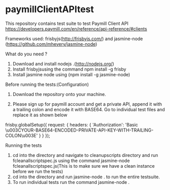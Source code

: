 paymillClientAPItest
====================

This repository contains test suite to test Paymill Client API https://developers.paymill.com/en/reference/api-reference/#clients

Frameworks used: frisbyjs(http://frisbyjs.com/)  and  jasmine-node (https://github.com/mhevery/jasmine-node)

What do you need ?

1. Download and install nodejs .(http://nodejs.org/)
2. Install frisbyjsusing the command npm install -g frisby 
3. Install jasmine node using (npm install -g jasmine-node)

Before running the tests:(Configuration)

1. Download the repository onto your machine.

2. Please sign up for paymill account and get a private API,  append it with a trailing colon 
and encode it with BASE64. Go to individual test files and replace it as shown below 

frisby.globalSetup({ 
  request: {
    headers: { 'Authorization': 'Basic \u003CYOUR-BASE64-ENCODED-PRIVATE-API-KEY-WITH-TRAILING-COLON\u003E' }
  }
});


Running the tests

1. cd into the directory and navigate to cleanupscripts directory and run fcleanallscriptspec.js using the command jasmine-node fcleanallscriptspec.js(This is to make sure 
we have a clean instance before we run the tests)
3. cd into the directory and run jasmine-node .  to run the entire testsuite.
4. To run individual tests run  the command jasmine-node <testfilename> .

